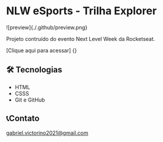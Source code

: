 # NLW eSports - Trilha Explorer

![preview]{./.github/preview.png}

Projeto contruído do evento Next Level Week da Rocketseat.


[Clique aqui para acessar] {}

## 🛠 Tecnologias

- HTML
- CSSS
- Git e GitHub

## 📞Contato

gabriel.victorino2021@gmail.com